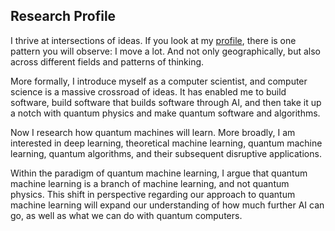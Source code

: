 ## Research Profile

I thrive at intersections of ideas. If you look at my [profile](https://www.linkedin.com/in/lirandepira/), there is one pattern you will observe: I move a lot. And not only geographically, but also across different fields and patterns of thinking.

More formally, I introduce myself as a computer scientist, and computer science is a massive crossroad of ideas. It has enabled me to build software, build software that builds software through AI, and then take it up a notch with quantum physics and make quantum software and algorithms.

Now I research how quantum machines will learn. More broadly, I am interested in deep learning, theoretical machine learning, quantum machine learning, quantum algorithms, and their subsequent disruptive applications.

Within the paradigm of quantum machine learning, I argue that quantum machine learning is a branch of machine learning, and not quantum physics. This shift in perspective regarding our approach to quantum machine learning will expand our understanding of how much further AI can go, as well as what we can do with quantum computers.

